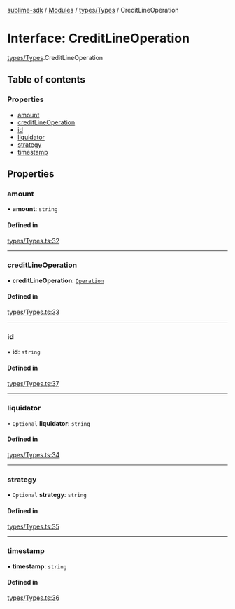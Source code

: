 [sublime-sdk](../README.md) / [Modules](../modules.md) / [types/Types](../modules/types_Types.md) / CreditLineOperation

# Interface: CreditLineOperation

[types/Types](../modules/types_Types.md).CreditLineOperation

## Table of contents

### Properties

- [amount](types_Types.CreditLineOperation.md#amount)
- [creditLineOperation](types_Types.CreditLineOperation.md#creditlineoperation)
- [id](types_Types.CreditLineOperation.md#id)
- [liquidator](types_Types.CreditLineOperation.md#liquidator)
- [strategy](types_Types.CreditLineOperation.md#strategy)
- [timestamp](types_Types.CreditLineOperation.md#timestamp)

## Properties

### amount

• **amount**: `string`

#### Defined in

[types/Types.ts:32](https://github.com/sublime-finance/sublime-sdk/blob/b302b75/src/types/Types.ts#L32)

___

### creditLineOperation

• **creditLineOperation**: [`Operation`](../enums/types_Types.Operation.md)

#### Defined in

[types/Types.ts:33](https://github.com/sublime-finance/sublime-sdk/blob/b302b75/src/types/Types.ts#L33)

___

### id

• **id**: `string`

#### Defined in

[types/Types.ts:37](https://github.com/sublime-finance/sublime-sdk/blob/b302b75/src/types/Types.ts#L37)

___

### liquidator

• `Optional` **liquidator**: `string`

#### Defined in

[types/Types.ts:34](https://github.com/sublime-finance/sublime-sdk/blob/b302b75/src/types/Types.ts#L34)

___

### strategy

• `Optional` **strategy**: `string`

#### Defined in

[types/Types.ts:35](https://github.com/sublime-finance/sublime-sdk/blob/b302b75/src/types/Types.ts#L35)

___

### timestamp

• **timestamp**: `string`

#### Defined in

[types/Types.ts:36](https://github.com/sublime-finance/sublime-sdk/blob/b302b75/src/types/Types.ts#L36)
